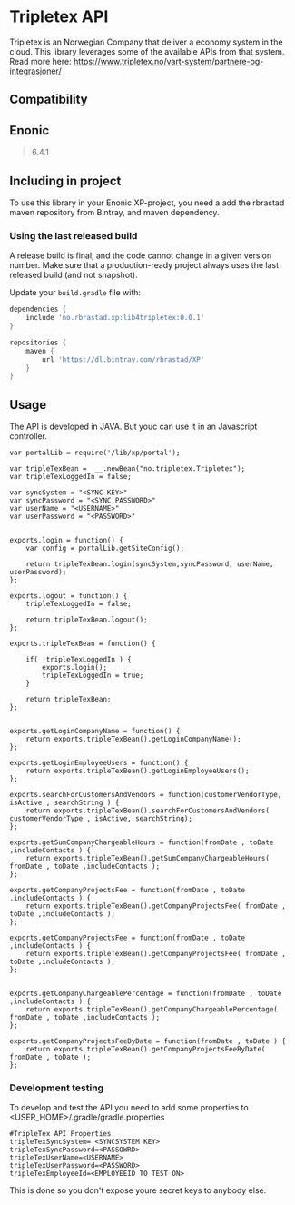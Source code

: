 # Tripletex API

Tripletex is an Norwegian Company that deliver a economy system in the cloud. This library leverages some of the available APIs from that system. Read more here: https://www.tripletex.no/vart-system/partnere-og-integrasjoner/

## Compatibility

 Enonic
 --------
  >6.4.1

## Including in project

To use this library in your Enonic XP-project, you need a add the rbrastad maven repository from Bintray, and maven dependency.

### Using the last released build

A release build is final, and the code cannot change in a given version number. Make sure that a production-ready project always uses the last released build (and not snapshot).

Update your `build.gradle` file with:

```gradle
dependencies {
    include 'no.rbrastad.xp:lib4tripletex:0.0.1'
}

repositories {
    maven {
        url 'https://dl.bintray.com/rbrastad/XP'
    }
}
```



## Usage

The API is developed in JAVA. But youc can use it in an Javascript controller.

```
var portalLib = require('/lib/xp/portal');

var tripleTexBean =  __.newBean("no.tripletex.Tripletex");
var tripleTexLoggedIn = false;

var syncSystem = "<SYNC KEY>"
var syncPassword = "<SYNC PASSWORD>"
var userName = "<USERNAME>"
var userPassword = "<PASSWORD>"


exports.login = function() {
    var config = portalLib.getSiteConfig();

    return tripleTexBean.login(syncSystem,syncPassword, userName, userPassword);
};

exports.logout = function() {
    tripleTexLoggedIn = false;

    return tripleTexBean.logout();
};

exports.tripleTexBean = function() {

    if( !tripleTexLoggedIn ) {
        exports.login();
        tripleTexLoggedIn = true;
    }

    return tripleTexBean;
};


exports.getLoginCompanyName = function() {
    return exports.tripleTexBean().getLoginCompanyName();
};

exports.getLoginEmployeeUsers = function() {
    return exports.tripleTexBean().getLoginEmployeeUsers();
};

exports.searchForCustomersAndVendors = function(customerVendorType, isActive , searchString ) {
    return exports.tripleTexBean().searchForCustomersAndVendors( customerVendorType , isActive, searchString);
};

exports.getSumCompanyChargeableHours = function(fromDate , toDate ,includeContacts ) {
    return exports.tripleTexBean().getSumCompanyChargeableHours( fromDate , toDate ,includeContacts );
};

exports.getCompanyProjectsFee = function(fromDate , toDate ,includeContacts ) {
    return exports.tripleTexBean().getCompanyProjectsFee( fromDate , toDate ,includeContacts );
};

exports.getCompanyProjectsFee = function(fromDate , toDate ,includeContacts ) {
    return exports.tripleTexBean().getCompanyProjectsFee( fromDate , toDate ,includeContacts );
};


exports.getCompanyChargeablePercentage = function(fromDate , toDate ,includeContacts ) {
    return exports.tripleTexBean().getCompanyChargeablePercentage( fromDate , toDate ,includeContacts );
};

exports.getCompanyProjectsFeeByDate = function(fromDate , toDate ) {
    return exports.tripleTexBean().getCompanyProjectsFeeByDate( fromDate , toDate );
};

```

### Development testing

To develop and test the API you need to add some properties to <USER_HOME>/.gradle/gradle.properties

```
#TripleTex API Properties
tripleTexSyncSystem= <SYNCSYSTEM KEY>
tripleTexSyncPassword=<PASSOWRD>
tripleTexUserName=<USERNAME>
tripleTexUserPassword=<PASSWORD>
tripleTexEmployeeId=<EMPLOYEEID TO TEST ON>
```

This is done so you don't expose youre secret keys to anybody else.